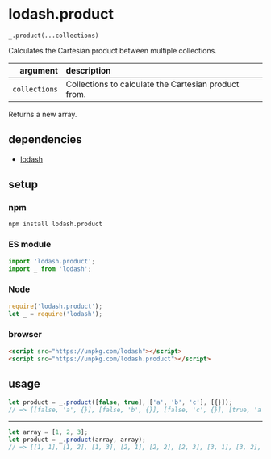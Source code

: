 # lodash.product

`_.product(...collections)`

Calculates the Cartesian product between multiple collections.

| argument | description |
| ---: | :--- |
| `collections` | Collections to calculate the Cartesian product from. |

Returns a new array.

## dependencies

- [lodash](https://github.com/lodash/lodash)

## setup

### npm

```shell
npm install lodash.product
```

### ES module

```javascript
import 'lodash.product';
import _ from 'lodash';
```

### Node

```javascript
require('lodash.product');
let _ = require('lodash');
```

### browser

```html
<script src="https://unpkg.com/lodash"></script>
<script src="https://unpkg.com/lodash.product"></script>
```

## usage

```javascript
let product = _.product([false, true], ['a', 'b', 'c'], [{}]);
// => [[false, 'a', {}], [false, 'b', {}], [false, 'c', {}], [true, 'a', {}], [true, 'b', {}], [true, 'c', {}]]
```

---

```javascript
let array = [1, 2, 3];
let product = _.product(array, array);
// => [[1, 1], [1, 2], [1, 3], [2, 1], [2, 2], [2, 3], [3, 1], [3, 2], [3, 3]]
```
